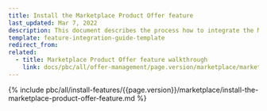 ```yaml
---
title: Install the Marketplace Product Offer feature
last_updated: Mar 7, 2022
description: This document describes the process how to integrate the Marketplace Product Offer feature into a Spryker project.
template: feature-integration-guide-template
redirect_from:
related:
  - title: Marketplace Product Offer feature walkthrough
    link: docs/pbc/all/offer-management/page.version/marketplace/marketplace-merchant-portal-product-offer-management-feature-overview.html
---
```


{% include pbc/all/install-features/{{page.version}}/marketplace/install-the-marketplace-product-offer-feature.md %} <!-- To edit, see /_includes/pbc/all/install-features/202311.0/marketplace/install-the-marketplace-product-offer-feature.md -->
